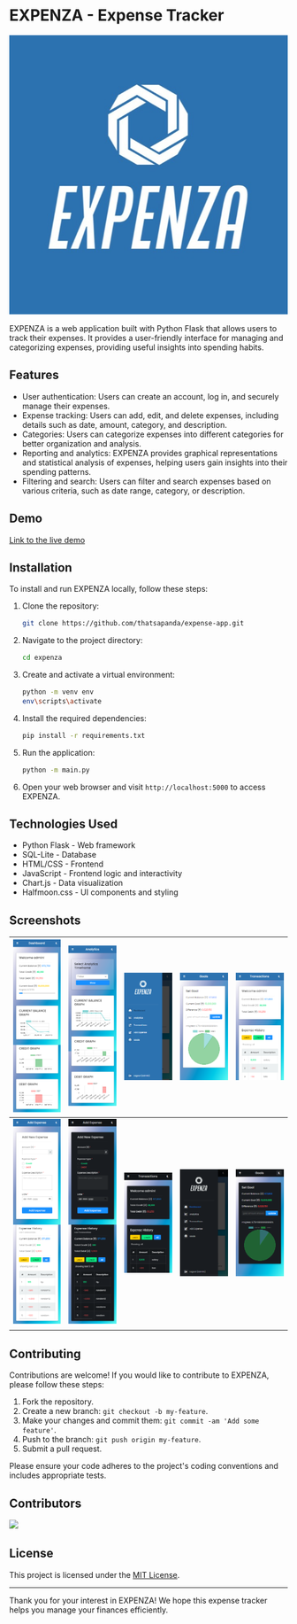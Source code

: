 # EXPENZA - Expense Tracker

![EXPENZA Logo](./website/static/logo/logo_login.jpg)

EXPENZA is a web application built with Python Flask that allows users to track their expenses. It provides a user-friendly interface for managing and categorizing expenses, providing useful insights into spending habits.

## Features

- User authentication: Users can create an account, log in, and securely manage their expenses.
- Expense tracking: Users can add, edit, and delete expenses, including details such as date, amount, category, and description.
- Categories: Users can categorize expenses into different categories for better organization and analysis.
- Reporting and analytics: EXPENZA provides graphical representations and statistical analysis of expenses, helping users gain insights into their spending patterns.
- Filtering and search: Users can filter and search expenses based on various criteria, such as date range, category, or description. 


## Demo

[Link to the live demo](https://expenza.onrender.com/)

## Installation

To install and run EXPENZA locally, follow these steps:

1. Clone the repository:

   ```bash
   git clone https://github.com/thatsapanda/expense-app.git
   ```

2. Navigate to the project directory:

   ```bash
   cd expenza
   ```

3. Create and activate a virtual environment:

   ```bash
   python -m venv env
   env\scripts\activate
   ```

4. Install the required dependencies:

   ```bash
   pip install -r requirements.txt
   ```

5. Run the application:

   ```bash
   python -m main.py
   ```

6. Open your web browser and visit `http://localhost:5000` to access EXPENZA.

## Technologies Used

- Python Flask - Web framework
- SQL-Lite - Database
- HTML/CSS - Frontend
- JavaScript - Frontend logic and interactivity
- Chart.js - Data visualization
- Halfmoon.css - UI components and styling

## Screenshots

| ![](./readme-assets/Dashboard-EXPENZA.png)  | ![](./readme-assets/Analytics-EXPENZA.png)  | ![](./readme-assets/Dashboard-sidebar-EXPENZA.png)  | ![](./readme-assets/My-Goals-EXPENZA.png)  | ![](./readme-assets/My-Transactions-EXPENZA.png)  |
|---|---|---|---|---|
| ![](./readme-assets/Add-Expense-EXPENZA.png)  | ![](./readme-assets/dark-Add-Expense-EXPENZA.png)  | ![](./readme-assets/dark-My-Transactions-EXPENZA.png)   | ![](./readme-assets/dark-Dashboard-EXPENZA.png)  | ![](./readme-assets/dark-My-Goals-EXPENZA.png)  |

## Contributing

Contributions are welcome! If you would like to contribute to EXPENZA, please follow these steps:

1. Fork the repository.
2. Create a new branch: `git checkout -b my-feature`.
3. Make your changes and commit them: `git commit -am 'Add some feature'`.
4. Push to the branch: `git push origin my-feature`.
5. Submit a pull request.

Please ensure your code adheres to the project's coding conventions and includes appropriate tests.

## Contributors
<a href="https://github.com/vivekkushalch/expense-app/graphs/contributors">
  <img src="https://contrib.rocks/image?repo=vivekkushalch/expense-app" />
</a>

## License

This project is licensed under the [MIT License](https://opensource.org/licenses/MIT).

---

Thank you for your interest in EXPENZA! We hope this expense tracker helps you manage your finances efficiently.
